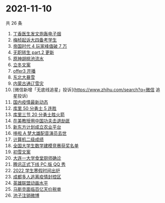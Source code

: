 # 2021-11-10

共 26 条

<!-- BEGIN -->
<!-- 最后更新时间 Wed Nov 10 2021 11:06:55 GMT+0800 (China Standard Time) -->

1. [丁香医生发文炮轰电子烟](https://www.zhihu.com/search?q=丁香医生)
1. [梅桢起诉大四备考学生](https://www.zhihu.com/search?q=梅桢)
1. [帝国时代 4 玩家峰值破 7 万](https://www.zhihu.com/search?q=帝国时代4)
1. [无职转生 part.2 更新](https://www.zhihu.com/search?q=无职转生)
1. [原神胡桃池流水](https://www.zhihu.com/search?q=原神)
1. [立冬文案](https://www.zhihu.com/search?q=立冬文案)
1. [offer3 开播](https://www.zhihu.com/search?q=令人心动的offer)
1. [东北大暴雪](https://www.zhihu.com/search?q=东北暴雪)
1. [内蒙古通辽雪灾](https://www.zhihu.com/search?q=通辽雪灾)
1. [微信新增「无底线追星」投诉](https://www.zhihu.com/search?q=微信 追星投诉)
1. [国内疫情最新动态](https://www.zhihu.com/search?q=疫情)
1. [库里 50 分勇士 5 连胜](https://www.zhihu.com/search?q=勇士)
1. [库里三节 20 分勇士胜火箭](https://www.zhihu.com/search?q=勇士)
1. [在美教授用中国功夫击退劫匪](https://www.zhihu.com/search?q=中国功夫)
1. [新东方计划成立农业平台](https://www.zhihu.com/search?q=新东方)
1. [哆啦 A 梦大雄配音演员去世](https://www.zhihu.com/search?q=大雄配音演员)
1. [计算机二级成绩](https://www.zhihu.com/search?q=计算机二级)
1. [全国大学生数学建模竞赛获奖名单](https://www.zhihu.com/search?q=数学建模)
1. [初雪文案](https://www.zhihu.com/search?q=下雪文案)
1. [大连一大学食堂厨师确诊](https://www.zhihu.com/search?q=大连疫情)
1. [腾讯正式下线 PC 版 QQ 秀](https://www.zhihu.com/search?q=QQ秀)
1. [2022 学生寒假时间出炉](https://www.zhihu.com/search?q=寒假时间)
1. [成都多人逃离疫情封控区](https://www.zhihu.com/search?q=成都环球中心)
1. [英雄联盟动画水平](https://www.zhihu.com/search?q=英雄联盟双城之战)
1. [马斯克面临百亿天价税单](https://www.zhihu.com/search?q=马斯克)
1. [池子注销微博](https://www.zhihu.com/search?q=池子注销微博)

<!-- END -->
